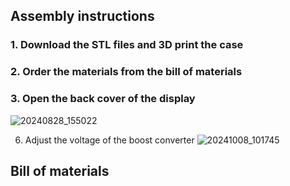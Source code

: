 ## Assembly instructions

### 1. Download the STL files and 3D print the case
### 2. Order the materials from the bill of materials
### 3. Open the back cover of the display
   ![20240828_155022](https://github.com/user-attachments/assets/7f68791a-8891-43d6-bbe5-052d0a953f54)

6. Adjust the voltage of the boost converter
   ![20241008_101745](https://github.com/user-attachments/assets/5de86ee4-9718-4f58-afde-a6b6984ad0ee)
 

## Bill of materials
